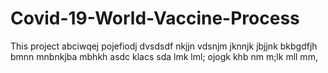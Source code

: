 # Covid-19-World-Vaccine-Process
This project
abciwqej
pojefiodj
dvsdsdf
nkjjn
vdsnjm
jknnjk
jbjjnk
bkbgdfjh
bmnn
mnbnkjba
mbhkh
asdc
klacs
sda
lmk
lml;
ojogk
khb
nm 
m;lk
mll
mm,
